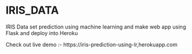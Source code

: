 # IRIS_DATA
IRIS Data set prediction using machine learning and make web app using Flask and deploy into Heroku

Check out live demo :- https://iris-prediction-using-lr,herokuapp.com
